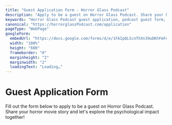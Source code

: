 ```yaml
---
title: "Guest Application Form - Horror Glass Podcast"
description: "Apply to be a guest on Horror Glass Podcast. Share your horror movie story with Jose Zaragoza and our audience."
keywords: "Horror Glass Podcast guest application, podcast guest form, horror movie discussion"
canonical: "https://horrorglassPodcast.com/application"
pageType: "WebPage"
googleForm:
  embedUrl: "https://docs.google.com/forms/d/e/1FAIpQLScnThXn39uDKhFmFesIzZj8ca6OG7hcr35vIKP21VXU83CdzQ/viewform?embedded=true"
  width: "100%"
  height: "600"
  frameborder: "0"
  marginheight: "2"
  marginwidth: "2"
  loadingText: "Loading…"
---
```


# Guest Application Form

Fill out the form below to apply to be a guest on Horror Glass Podcast. Share your horror movie story and let's explore the psychological impact together!
